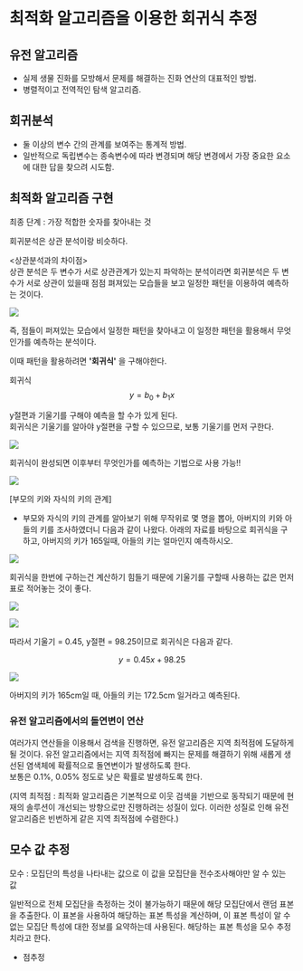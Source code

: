 # 최적화 알고리즘을 이용한 회귀식 추정

## 유전 알고리즘
* 실제 생물 진화를 모방해서 문제를 해결하는 진화 연산의 대표적인 방법.  
* 병렬적이고 전역적인 탐색 알고리즘. 

## 회귀분석
* 둘 이상의 변수 간의 관계를 보여주는 통계적 방법.  
* 일반적으로 독립변수는 종속변수에 따라 변경되며 해당 변경에서 가장 중요한 요소에 대한 답을 찾으려 시도함.


## 최적화 알고리즘 구현
최종 단계 : 가장 적합한 숫자를 찾아내는 것  

회귀분석은 상관 분석이랑 비슷하다.  

<상관분석과의 차이점>  
상관 분석은 두 변수가 서로 상관관계가 있는지 파악하는 분석이라면 회귀분석은 두 변수가 서로 상관이 있을때 점점 펴져있는 모습들을 보고 일정한 패턴을 이용하여 예측하는 것이다.   

![](https://postfiles.pstatic.net/MjAyMjA2MTdfNzAg/MDAxNjU1NDQyNDg1MjA3.8vul97tAbWajPV3wYqyXlfhZTukkUlbESclGCMGA4xcg.h_xCGv_yle4-IqV7j1O7y8Aqbj8EqXviNUwz5IaJbjQg.PNG.kimsanga0430/%EC%9D%BC%EC%A0%95%ED%95%9C_%ED%8C%A8%ED%84%B4.png?type=w773)

즉, 점들이 퍼져있는 모습에서 일정한 패턴을 찾아내고 이 일정한 패턴을 활용해서 무엇인가를 예측하는 분석이다.  

이때 패턴을 활용하려면 **'회귀식'** 을 구해야한다.  

회귀식
$$ y = b_{0}  + b_{1}x $$

y절편과 기울기를 구해야 예측을 할 수가 있게 된다.  
회귀식은 기울기를 알아야 y절편을 구할 수 있으므로, 보통 기울기를 먼저 구한다. 

![](https://postfiles.pstatic.net/MjAyMjA2MTdfODUg/MDAxNjU1NDQyNDg1MjA1.L2NQLiDLjtcIx0IMh3iF0_t50JDpeCU4WbJCMzj4AsEg.WqX_ztjUw1QL0qRFkJMMzVqTf9hP3AktED3_pQs9Xa0g.PNG.kimsanga0430/b1%EA%B5%AC%ED%95%98%EB%8A%94_%EA%B3%B5%EC%8B%9D.png?type=w773)

회귀식이 완성되면 이후부터 무엇인가를 예측하는 기법으로 사용 가능!!  

![](https://postfiles.pstatic.net/MjAyMjA2MTdfNjgg/MDAxNjU1NDQyNDg1MjA4.k3KQlJY4boS5lzQvK7dpl0WoslxJd0vg1YNuqmMajc4g.PTscIjBkO5_Fwrlvw-tzD0_sFQ9Akjc_xOpq-PUILSwg.PNG.kimsanga0430/%ED%9A%8C%EA%B7%80%EC%8B%9D_%EC%A0%95%EB%A6%AC.png?type=w773)

[부모의 키와 자식의 키의 관계]

- 부모와 자식의 키의 관계를 알아보기 위해 무작위로 몇 명을 뽑아, 아버지의 키와 아들의 키를 조사하였더니 다음과 같이 나왔다. 아래의 자료를 바탕으로 회귀식을 구하고, 아버지의 키가 165일때, 아들의 키는 얼마인지 예측하시오.  

![](https://postfiles.pstatic.net/MjAyMjA2MTdfOTEg/MDAxNjU1NDQyNDg1MjAy.aIuHRh34G3JE3PIoeWvmF84g3ML-bgFm4Zk4AzzoCa8g.KJQKsX5d3soyR1NUyeZ-nVe0Khm2UtEijbcA1xCA7U4g.PNG.kimsanga0430/%EC%95%84%EB%B2%84%EC%A7%80%EC%9D%98%ED%82%A4_%EC%95%84%EB%93%A4%EC%9D%98%ED%82%A4.png?type=w773)

회귀식을 한번에 구하는건 계산하기 힘들기 때문에 기울기를 구할때 사용하는 값은 먼저 표로 적어놓는 것이 좋다.

![](https://postfiles.pstatic.net/MjAyMjA2MTdfMTYx/MDAxNjU1NDQyNDg1MzE3.68PvhVfImXphsvQilARsB31dzggFN3WUYw8IXdHEnbgg.UQnQVpU9uNDvG1i1P7-IqFMVhjIu_WLkiZJ4RtLSskEg.PNG.kimsanga0430/%ED%9A%8C%EA%B7%80%EC%8B%9D_%ED%91%9C.png?type=w773)

![](https://postfiles.pstatic.net/MjAyMjA2MTdfMTE2/MDAxNjU1NDQyNDg1MjA2.7EB3bkLrkgkY7Q9Fi9cWaoq-mOV5LY-pl6CR9IXrTcwg.O8E3hvHvS1zS7nYDqqbzMTveecLINs726sRNnPpEkr4g.PNG.kimsanga0430/b1b0_r%EA%B5%AC%ED%95%98%EB%8A%94_%EA%B3%B5%EC%8B%9D.png?type=w773)

따라서 기울기 = 0.45, y절편 = 98.25이므로 회귀식은 다음과 같다.

$$ y = 0.45x + 98.25 $$

![](https://postfiles.pstatic.net/MjAyMjA2MTdfMjkx/MDAxNjU1NDQyNDg1MjA0.3NMqjecxLPodE1KkvKECG8osvsU_6-sgwPajBZyhni0g.DrD9WJMkdrGPphpFgX-gZcMIipX6HeAU0hrkUmLRGv4g.PNG.kimsanga0430/165%EC%9D%BC%EB%96%84_%EC%95%84%EB%93%A4%EC%9D%98_%ED%82%A4.png?type=w773)

아버지의 키가 165cm일 때, 아들의 키는 172.5cm 일거라고 예측된다.

### 유전 알고리즘에서의 돌연변이 연산
여러가지 연산들을 이용해서 검색을 진행하면, 유전 알고리즘은 지역 최적점에 도달하게 될 것이다. 유전 알고리즘에서는 지역 최적점에 빠지는 문제를 해결하기 위해 새롭게 생선된 염색체에 확률적으로 돌연변이가 발생하도록 한다.  
보통은 0.1%, 0.05% 정도로 낮은 확률로 발생하도록 한다.  

(지역 최적점 : 최적화 알고리즘은 기본적으로 이웃 검색을 기반으로 동작되기 때문에 현재의 솔루션이 개선되는 방향으로만 진행하려는 성질이 있다. 이러한 성질로 인해 유전 알고리즘은 빈번하게 같은 지역 최적점에 수렴한다.)

## 모수 값 추정

모수 : 모집단의 특성을 나타내는 값으로 이 값을 모집단을 전수조사해야만 알 수 있는 값  

일반적으로 전체 모집단을 측정하는 것이 불가능하기 때문에 해당 모집단에서 랜덤 표본을 추출한다. 이 표본을 사용하여 해당하는 표본 특성을 계산하며, 이 표본 특성이 알 수 없는 모집단 특성에 대한 정보를 요약하는데 사용된다. 해당하는 표본 특성을 모수 추정치라고 한다. 

- 점추정
  